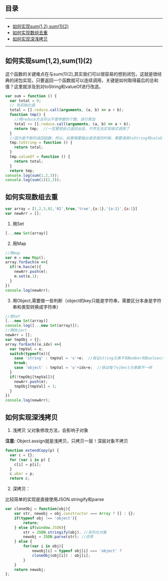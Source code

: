 ## 目录
---
- [如何实现sum(1,2),sum(1)(2)](#如何实现sum1,2,sum12)
- [如何实现数组去重](#如何实现数组去重)
- [如何实现深浅拷贝](#如何实现深浅拷贝)
---

## 如何实现sum(1,2),sum(1)(2)
这个函数的关键难点在与sum(1)(2),其实我们可以很容易的想到闭包，这就是很经典的闭包实现，只要返回一个函数就可以连续调用，关键是如何取得最后的总和值？这里就涉及到对toString和valueOf进行改造。
```js
var sum = function () {
  var total = 0;
  // 先初始化值
  total = [].reduce.call(arguments, (a, b) => a + b);
  function tmp() {
    //用reduce方法可以不管参数的个数，进行累加
    total += [].reduce.call(arguments, (a, b) => a + b);
    return tmp;  //一定要把自己返回出去，不然无法实现链式调用了
  }
  //因为是不断的返回函数，所以，如果需要输出或求值的时候，需要调用toString和valuOf
  tmp.toString = function () {
    return total;
  }
  tmp.valueOf = function () {
    return total;
  }
  return tmp;
console.log(sum(1,2,3));
console.log(sum(1)(2,3));
```
## 如何实现数组去重
```js
var array = [1,2,3,02,'02',true,'true',{a:1},'{a:1}',{a:1}]
var newArr = [];
```
1. 用Set
```js
[...new Set(array)]
```
2. 用Map
```js
//用map
var m = new Map();
array.forEach(e =>{
  if(!m.has(e)){
    newArr.push(e);
    m.set(e,1);
  }
})
console.log(newArr);
```
3. 用Object,需要做一些判断（object的key只能是字符串，需要区分本身是字符串和类型转换成字符串）
```js
//用Set
[...new Set(array)]
console.log([...new Set(array)]);
//用Object
newArr = [];
var tmpObj = {};
array.forEach((e,idx) =>{
  var tmpVal = e;
  switch(typeof(e)){
    case 'string' : tmpVal = 's'+e;  //保证string元素不和Number和Boolean元素一样
    break;
    case 'object' : tmpVal = 'o'+idx+e;  //保证每个ojbect元素都不一样
  }
  if(!tmpObj[tmpVal]){
    newArr.push(e);
    tmpObj[tmpVal] = 1;
  }
})
console.log(newArr);
```
## 如何实现深浅拷贝
1. 浅拷贝
父对象修改方法，会影响子对象 

**注意:** Object.assign就是浅拷贝，只拷贝一层！深层对象不拷贝
```js
function extendCopy(p) {　　　　
  var c = {};　　　　
  for (var i in p) {　　　　　　
    c[i] = p[i];　　　　
  }　　　　
  c.uber = p;　　　　
  return c;　　
```
2. 深拷贝：

比较简单的实现是直接使用JSON.stringify和parse
```js
var cloneObj = function(obj){
    var str, newobj = obj.constructor === Array ? [] : {};
    if(typeof obj !== 'object'){
        return;
    } else if(window.JSON){
        str = JSON.stringify(obj), //系列化对象
        newobj = JSON.parse(str); //还原
    } else {
        for(var i in obj){
            newobj[i] = typeof obj[i] === 'object' ? 
            cloneObj(obj[i]) : obj[i]; 
        }
    }
    return newobj;
};

```
